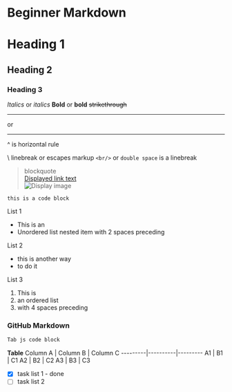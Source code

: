# Beginner Markdown

# Heading 1
## Heading 2
### Heading 3

*Italics* or _italics_
**Bold** or __bold__
~~strikethrough~~

---
or
___
^ is horizontal rule

\ linebreak or escapes markup
`<br/>` or `double space` is a linebreak<br/>
> blockquote\
[Displayed link text](https://websitelink)\
![Display image](https://imagelocation.com/img/123.jpg)

`this is a code block`

List 1
* This is an
 * Unordered list nested item with 2 spaces preceding
  
List 2
- this is another way
 - to do it
 
List 3
1. This is
1. an ordered list
  1. with 4 spaces preceding

### GitHub Markdown
```javascript
Tab js code block
```

**Table**
Column A | Column B | Column C
---------|----------|---------
A1 | B1 | C1
A2 | B2 | C2
A3 | B3 | C3


* [x] task list 1 - done
* [ ] task list 2
